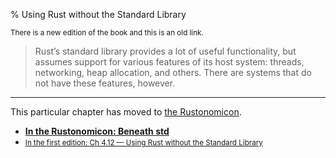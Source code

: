 % Using Rust without the Standard Library

<small>There is a new edition of the book and this is an old link.</small>

> Rust’s standard library provides a lot of useful functionality, but assumes support for various features of its host system: threads, networking, heap allocation, and others.
> There are systems that do not have these features, however.

---

This particular chapter has moved to [the Rustonomicon][2].

* **[In the Rustonomicon: Beneath std][2]**
* <small>[In the first edition: Ch 4.12 — Using Rust without the Standard Library][1]</small>


[1]: https://doc.rust-lang.org/1.30.0/book/first-edition/using-rust-without-the-standard-library.html
[2]: https://doc.rust-lang.org/nomicon/beneath-std.html
